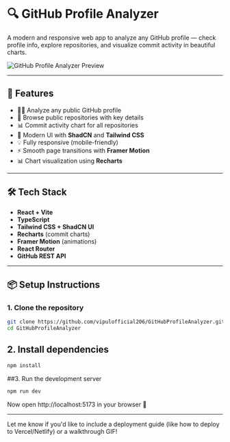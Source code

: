 # 🔍 GitHub Profile Analyzer

A modern and responsive web app to analyze any GitHub profile — check profile info, explore repositories, and visualize commit activity in beautiful charts.

![GitHub Profile Analyzer Preview](./screenshot.png)

---

## 🌟 Features

- 🧑‍💻 Analyze any public GitHub profile
- 📁 Browse public repositories with key details
- 📊 Commit activity chart for all repositories
- 🎨 Modern UI with **ShadCN** and **Tailwind CSS**
- 💡 Fully responsive (mobile-friendly)
- ⚡ Smooth page transitions with **Framer Motion**
- 📊 Chart visualization using **Recharts**

---

## 🛠️ Tech Stack

- **React + Vite**
- **TypeScript**
- **Tailwind CSS + ShadCN UI**
- **Recharts** (commit charts)
- **Framer Motion** (animations)
- **React Router**
- **GitHub REST API**

---

## 📦 Setup Instructions

### 1. Clone the repository

```bash
git clone https://github.com/vipulofficial206/GitHubProfileAnalyzer.git
cd GitHubProfileAnalyzer
```

## 2. Install dependencies
```bash
npm install
```
##3. Run the development server
```bash
npm run dev
```
Now open http://localhost:5173 in your browser 🚀


---

Let me know if you'd like to include a deployment guide (like how to deploy to Vercel/Netlify) or a walkthrough GIF!
